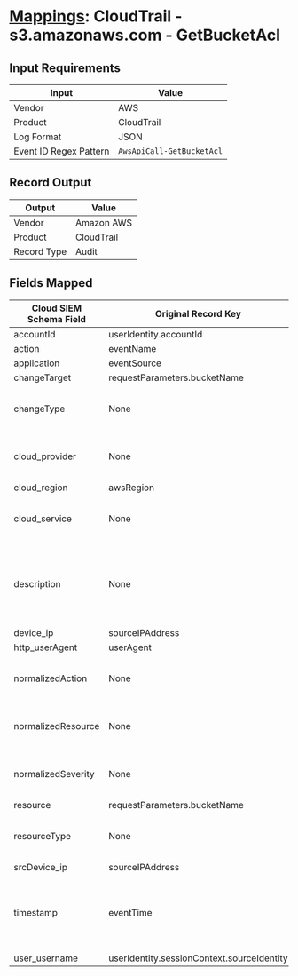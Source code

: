 # [Mappings](README.md): CloudTrail - s3.amazonaws.com - GetBucketAcl

## Input Requirements

|Input|Value|
|-----|-----|
|Vendor|AWS|
|Product|CloudTrail|
|Log Format|JSON|
|Event ID Regex Pattern|`AwsApiCall-GetBucketAcl`|

## Record Output

|Output|Value|
|------|-----|
|Vendor|Amazon AWS|
|Product|CloudTrail|
|Record Type|Audit|

## Fields Mapped

|Cloud SIEM Schema Field|Original Record Key|Notes|
|-----------------------|-------------------|-----|
|accountId|userIdentity.accountId||
|action|eventName||
|application|eventSource||
|changeTarget|requestParameters.bucketName||
|changeType|None|The static text `get` is populated in this schema field.|
|cloud_provider|None|The static text `AWS` is populated in this schema field.|
|cloud_region|awsRegion||
|cloud_service|None|The static text `S3` is populated in this schema field.|
|description|None|The static text `A request was made to access the access control list of an S3 bucket` is populated in this schema field.|
|device_ip|sourceIPAddress||
|http_userAgent|userAgent||
|normalizedAction|None|The static text `access` is populated in this schema field.|
|normalizedResource|None|The static text `bucket` is populated in this schema field.|
|normalizedSeverity|None|The static text `1` is populated in this schema field.|
|resource|requestParameters.bucketName||
|resourceType|None|The static text `bucket` is populated in this schema field.|
|srcDevice_ip|sourceIPAddress||
|timestamp|eventTime|We expect the orginal record value of `eventTime` is in the format `yyyy-MM-dd'T'HH:mm:ss'Z'`|
|user_username|userIdentity.sessionContext.sourceIdentity||

